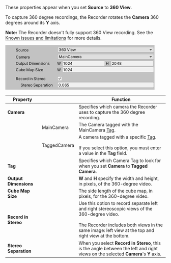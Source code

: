 These properties appear when you set **Source** to **360 View**.

To capture 360 degree recordings, the Recorder rotates the **Camera** 360 degrees around its **Y** axis.

**Note:** The Recorder doesn't fully support 360 View recording. See the [Known issues and limitations](KnownIssues.md#360-view) for more details. 

![](Images/CaptureOptions360View.png)

|Property||Function|
|-|-|-|
| **Camera** || Specifies which camera the Recorder uses to capture the 360 degree recording. |
|   | MainCamera   | The Camera tagged with the MainCamera [Tag](https://docs.unity3d.com/Manual/Tags.html). |
|   | TaggedCamera  | A camera tagged with a specific  [Tag](https://docs.unity3d.com/Manual/Tags.html).<br/><br/>If you select this option, you must enter a value in the **Tag** field. |
|**Tag**   |   | Specifies which Camera Tag to look for when you set **Camera** to **Tagged Camera**.|
| **Output Dimensions** || **W** and **H** specify the width and height, in pixels, of the 360-degree video. |
| **Cube Map Size** || The side length of the cube map, in pixels, for the 360-degree video. |
| **Record in Stereo** || Use this option to record separate left and right stereoscopic views of the 360-degree video.<br/><br/>The Recorder includes both views in the same image: left view at the top and right view at the bottom. |
| **Stereo Separation** || When you select **Record in Stereo**, this is the angle between the left and right views on the selected **Camera**'s **Y** axis. |
